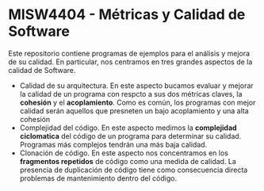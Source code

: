 # MISW4404 - Métricas y Calidad de Software

Este repositorio contiene programas de ejemplos para el análisis y mejora de su calidad.
En particular, nos centramos en tres grandes aspectos de la calidad de Software.

- Calidad de su arquitectura. En este aspecto bucamos evaluar y mejorar la calidad de un programa con respcto a sus dos métricas claves, la **cohesión** y el **acoplamiento**. Como es común, los programas con mejor calidad serán aquellos que presneten un bajo acoplamiento y una alta cohesión
- Complejidad del código. En este aspecto medimos la **complejidad ciclomatica** del código de un programa para determinar su calidad. Programas más complejos tendrán una más baja calidad.
- Clonación de código. En este aspecto nos concentramos en los **fragmentos repetidos** de código como una medida de calidad. La presencia de duplicación de código tiene como consecuencia directa problemas de mantenimiento dentro del código.
